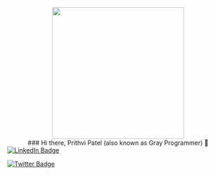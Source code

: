 <div id="header" align="center">
  <!--img src="https://media.giphy.com/media/vrxxqQbyRxYi6scCjT/giphy.gif" width="500"/-->
  <img src="https://media.giphy.com/media/M9gbBd9nbDrOTu1Mqx/giphy.gif" width="300"/>
</div>
<div id="header" align="center">
### Hi there, Prithvi Patel (also known as Gray Programmer) 👋
</div>
<div>
<a href="https://www.linkedin.com/in/prithvi-patel-38665410a/"><img src="https://img.shields.io/badge/LinkedIn-blue?style=for-the-badge&logo=linkedin&logoColor=white" alt="LinkedIn Badge"></a>

<a href="https://twitter.com/ProgrammerGray"><img src="https://img.shields.io/badge/Twitter-blue?style=for-the-badge&logo=twitter&logoColor=white" alt="Twitter Badge"></a>
  
</div>
